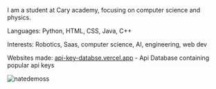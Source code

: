 I am a student at Cary academy, focusing on computer science and physics. 


Languages:
Python, HTML, CSS, Java, C++

Interests:
Robotics, Saas, computer science, AI, engineering, web dev

Websites made:
[api-key-databse.vercel.app](https://api-key-database.vercel.app/) - Api Database containing popular api keys
<p><img align="center" src="https://github-readme-streak-stats.herokuapp.com/?user=natedemoss&" alt="natedemoss" /></p>

